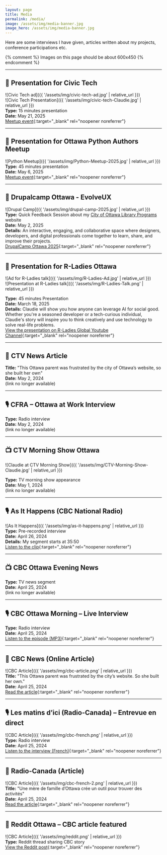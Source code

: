 ```yaml
---
layout: page
title: Media
permalink: /media/
image: /assets/img/media-banner.jpg
image_hero: /assets/img/media-banner.jpg
---
```


Here are some interviews I have given, articles written about my projects, conference participations etc. 

{% comment %}
  Images on this page should be about 600x450
{% endcomment %}

---

## 📣 Presentation for Civic Tech
![Civic Tech ad]({{ '/assets/img/civic-tech-ad.jpg' | relative_url }})  
![Civic Tech Presentation]({{ '/assets/img/civic-tech-Claudie.jpg' | relative_url }})  
**Type:** 15 minutes presentation  
**Date:** May 21, 2025  
[Meetup event](https://www.meetup.com/yow_ct/events/307537719){:target="_blank" rel="noopener noreferrer"}    

---

## 📣 Presentation for Ottawa Python Authors Meetup
![Python Meetup]({{ '/assets/img/Python-Meetup-2025.jpg' | relative_url }})  
**Type:** 45 minutes presentation  
**Date:** May 6, 2025  
[Meetup event](https://www.meetup.com/ottawapython/events/307545401/){:target="_blank" rel="noopener noreferrer"}  

---

## 📣 Drupalcamp Ottawa - EvolveUX 
![Drupal Camp]({{ '/assets/img/drupal-camp-2025.jpg' | relative_url }})  
**Type:** Quick Feedback Session about my [City of Ottawa Library Programs](/projects/library) website  
**Date:** May 2, 2025  
**Details:** An interactive, engaging, and collaborative space where designers, developers, and digital professionals come together to learn, share, and improve their projects.  
[DrupalCamp Ottawa 2025](https://www.drupal.org/community/events/drupalcamp-ottawa-2025-2025-05-02){:target="_blank" rel="noopener noreferrer"}

---

## 📣 Presentation for R-Ladies Ottawa  

![Ad for R-Ladies talk]({{ '/assets/img/R-Ladies-Ad.jpg' | relative_url }})  
![Presentation at R-Ladies talk]({{ '/assets/img/R-Ladies-Talk.png' | relative_url }})

**Type:** 45 minutes Presentation  
**Date:** March 18, 2025  
**Details:** Claudie will show you how anyone can leverage AI for social good. Whether you're a seasoned developer or a tech-curious individual, Claudie's story will inspire you to think creatively and use technology to solve real-life problems.  
[View the presentation on R-Ladies Global Youtube Channel](https://www.youtube.com/watch?v=p78AW7ZdNGI){:target="_blank" rel="noopener noreferrer"}

---

## 📰 CTV News Article  
**Title:** "This Ottawa parent was frustrated by the city of Ottawa’s website, so she built her own"  
**Date:** May 2, 2024  
(link no longer available)

---

## 🎙️ CFRA – Ottawa at Work Interview  
**Type:** Radio interview  
**Date:** May 2, 2024  
(link no longer available)

---

## 📺 CTV Morning Show Ottawa  

![Claudie at CTV Morning Show]({{ '/assets/img/CTV-Morning-Show-Claudie.jpg' | relative_url }})  

**Type:** TV morning show appearance  
**Date:** May 1, 2024  
(link no longer available)

---

## 🎙️ As It Happens (CBC National Radio)  
![As It Happens]({{ '/assets/img/as-it-happens.png' | relative_url }})  
**Type:** Pre-recorded interview  
**Date:** April 26, 2024  
**Details:** My segment starts at 35:50  
[Listen to the clip](https://www.cbc.ca/listen/live-radio/1-2-as-it-happens/clip/16058997-a-thousand-steps-forward-one-step-back){:target="_blank" rel="noopener noreferrer"}

---

## 📺 CBC Ottawa Evening News  
**Type:** TV news segment  
**Date:** April 25, 2024  
(link no longer available)

---

## 🎙️ CBC Ottawa Morning – Live Interview  
**Type:** Radio interview  
**Date:** April 25, 2024  
[Listen to the episode (MP3)](https://mp3.cbc.ca/radio/CBC_Radio_VMS/659/278/dave-lPnVVWZO-20240425_1714053249695.mp3){:target="_blank" rel="noopener noreferrer"}

---

## 📰 CBC News (Online Article)  
![CBC Article]({{ '/assets/img/cbc-article.png' | relative_url }})  
**Title:** "This Ottawa parent was frustrated by the city’s website. So she built her own."  
**Date:** April 25, 2024  
[Read the article](https://www.cbc.ca/news/canada/ottawa/ottawa-recreation-schedule-booking-app-website-1.7183398){:target="_blank" rel="noopener noreferrer"}

---

## 🎙️ Les matins d’ici (Radio-Canada) – Entrevue en direct  
![CBC Article]({{ '/assets/img/cbc-french.png' | relative_url }})  
**Type:** Radio interview  
**Date:** April 25, 2024  
[Listen to the interview (French)](https://ici.radio-canada.ca/ohdio/premiere/emissions/Les-matins-d-ici/segments/entrevue/495095/intelligence-artificielle-inscription-loisirs-activites-ottawa){:target="_blank" rel="noopener noreferrer"}

---

## 📰 Radio-Canada (Article)  
![CBC Article]({{ '/assets/img/cbc-french-2.png' | relative_url }})  
**Title:** "Une mère de famille d’Ottawa crée un outil pour trouver des activités"  
**Date:** April 25, 2024  
[Read the article](https://ici.radio-canada.ca/nouvelle/2067653/trouver-activite-ottawa-programme){:target="_blank" rel="noopener noreferrer"}

---

## 📰 Reddit Ottawa – CBC article featured  
![CBC Article]({{ '/assets/img/reddit.png' | relative_url }})  
**Type:** Reddit thread sharing CBC story  
[View the Reddit post](https://www.reddit.com/r/ottawa/s/4gQiJiqtYm){:target="_blank" rel="noopener noreferrer"}
